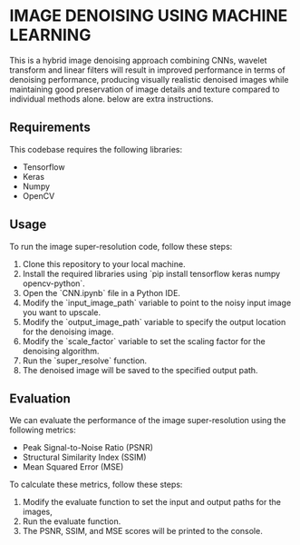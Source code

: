 <h1>IMAGE DENOISING USING MACHINE LEARNING</h1>
This is a hybrid image denoising approach combining CNNs, wavelet transform and linear filters will result in improved performance in terms of denoising performance, producing visually realistic denoised images while maintaining good preservation of image details and texture compared to individual methods alone. below are extra instructions.


<h2>Requirements</h2>
This codebase requires the following libraries:

<ul>
<li>Tensorflow</li>
<li>Keras</li>
<li>Numpy</li>
<li>OpenCV</li>
</ul>

<h2>Usage</h2>
To run the image super-resolution code, follow these steps:

<ol>
<li>Clone this repository to your local machine.</li>
<li>Install the required libraries using `pip install tensorflow keras numpy opencv-python`.</li>
<li>Open the `CNN.ipynb` file in a Python IDE.</li>
<li>Modify the `input_image_path` variable to point to the noisy input image you want to upscale.</li>
<li>Modify the `output_image_path` variable to specify the output location for the denoising image.</li>
<li>Modify the `scale_factor` variable to set the scaling factor for the denoising algorithm.</li>
<li>Run the `super_resolve` function.</li>
<li>The denoised image will be saved to the specified output path.</li>
</ol>

<h2>Evaluation</h2>
We can evaluate the performance of the image super-resolution using the following metrics:

<ul>
<li>Peak Signal-to-Noise Ratio (PSNR)</li>
<li>Structural Similarity Index (SSIM)</li>
<li>Mean Squared Error (MSE)</li>
</ul>

To calculate these metrics, follow these steps:
<ol>
<li>Modify the evaluate function to set the input and output paths for the images, </li>
<li>Run the evaluate function.</li>
<li>The PSNR, SSIM, and MSE scores will be printed to the console.</li>
</ol>

